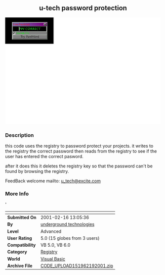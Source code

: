 ﻿<div align="center">

## u\-tech password protection

<img src="PIC2001219101479525.jpg">
</div>

### Description

this code uses the registry to password protect your projects. it writes to the registry the correct password then reads from the registry to see if the user has entered the correct pasword.

after it does this it deletes the registry key so that the password can't be found by browsing the registry.

FeedBack welcome mailto: u_tech@excite.com
 
### More Info
 
'


<span>             |<span>
---                |---
**Submitted On**   |2001-02-16 13:05:36
**By**             |[underground technologies](https://github.com/Planet-Source-Code/PSCIndex/blob/master/ByAuthor/underground-technologies.md)
**Level**          |Advanced
**User Rating**    |5.0 (15 globes from 3 users)
**Compatibility**  |VB 5\.0, VB 6\.0
**Category**       |[Registry](https://github.com/Planet-Source-Code/PSCIndex/blob/master/ByCategory/registry__1-36.md)
**World**          |[Visual Basic](https://github.com/Planet-Source-Code/PSCIndex/blob/master/ByWorld/visual-basic.md)
**Archive File**   |[CODE\_UPLOAD151962192001\.zip](https://github.com/Planet-Source-Code/underground-technologies-u-tech-password-protection__1-21144/archive/master.zip)








